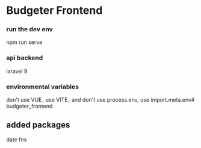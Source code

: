# Budgeter Frontend

### run the dev env
npm run serve

### api backend
laravel 9

### environmental variables
don't use VUE_ use VITE_ and don't use process.env, use import.meta.env# budgeter_frontend

## added packages
date fns
